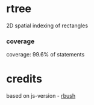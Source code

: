 # rtree
2D spatial indexing of rectangles

### coverage
coverage: 99.6% of statements

# credits
based on js-version - [rbush](https://github.com/mourner/rbush)